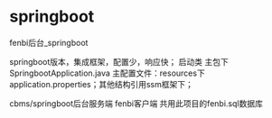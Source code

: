 # springboot
fenbi后台_springboot

springboot版本，集成框架，配置少，响应快；
启动类 主包下 SpringbootApplication.java   主配置文件：resources下application.properties；其他结构引用ssm框架下；

cbms/springboot后台服务端  fenbi客户端  共用此项目的fenbi.sql数据库
